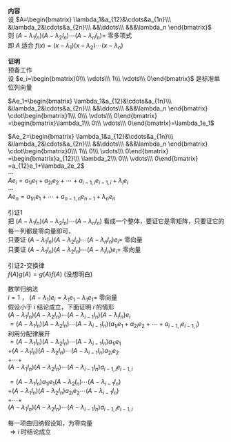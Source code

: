 **内容**  
设 $A=\begin{bmatrix}  
\lambda_1&a_{12}&\cdots&a_{1n}\\\  
&\lambda_2&\cdots&a_{2n}\\\  
&&\ddots\\\  
&&&\lambda_n  
\end{bmatrix}$  
则 $(A-\lambda_1I_n)(A-\lambda_2I_n)\cdots  
(A-\lambda_nI_n)=$ 零多项式  
即 $A$ 适合 $f(x)=(x-\lambda_1)(x-\lambda_2)\cdots  
(x-\lambda_n)$  
  
**证明**  
预备工作  
设 $e_i=\begin{bmatrix}0\\\ \vdots\\\ 1\\\ \vdots\\\ 0\end{bmatrix}$ 是标准单位列向量  
  
 $Ae_1=\begin{bmatrix}  
\lambda_1&a_{12}&\cdots&a_{1n}\\\  
&\lambda_2&\cdots&a_{2n}\\\  
&&\ddots\\\  
&&&\lambda_n  
\end{bmatrix}  
\cdot\begin{bmatrix}1\\\ 0\\\ \vdots\\\ 0\end{bmatrix}  
=\begin{bmatrix}\lambda_1\\\ 0\\\ \vdots\\\ 0\end{bmatrix}=\lambda_1e_1$  
  
 $Ae_2=\begin{bmatrix}  
\lambda_1&a_{12}&\cdots&a_{1n}\\\  
&\lambda_2&\cdots&a_{2n}\\\  
&&\ddots\\\  
&&&\lambda_n  
\end{bmatrix}  
\cdot\begin{bmatrix}0\\\ 1\\\ 0\\\ \vdots\\\ 0\end{bmatrix}  
=\begin{bmatrix}a_{12}\\\ \lambda_2\\\ 0\\\ \vdots\\\ 0\end{bmatrix}  
=a_{12}e_1+\lambda_2e_2$  
 $\cdots$  
 $Ae_i=a_{1i}e_1+a_{2i}e_2+\cdots+a_{i-1,i}e_{i-1,i}+\lambda_ie_i$  
 $\cdots$  
 $Ae_n=a_{1n}e_1+\cdots+a_{n-1,n}e_{n-1}+\lambda_ne_n$  
  
引证1  
把 $(A-\lambda_1I_n)(A-\lambda_2I_n)\cdots(A-\lambda_nI_n)$ 看成一个整体，要证它是零矩阵，只要证它的每一列都是零向量即可，  
只要证 $(A-\lambda_1I_n)(A-\lambda_2I_n)\cdots(A-\lambda_nI_n)e_i=$ 零向量  
只要证 $(A-\lambda_1I_n)(A-\lambda_2I_n)\cdots(A-\lambda_iI_n)e_i=$ 零向量  
  
引证2-交换律  
 $f(A)g(A)=g(A)f(A)$ (没想明白)  
  
数学归纳法  
 $i=1$ ， $(A-\lambda_1)e_i=\lambda_1e_1-\lambda_1e_1=$ 零向量  
假设小于 $i$ 结论成立，下面证明 $i$ 的情形  
 $(A-\lambda_1I_n)(A-\lambda_2I_n)\cdots(A-\lambda_{i-1}I_n)(A-\lambda_iI_n)e_i$  
 $=(A-\lambda_1I_n)(A-\lambda_2I_n)\cdots(A-\lambda_{i-1}I_n)(a_{1i}e_1+a_{2i}e_2+\cdots+a_{i-1,i}e_{i-1,i})$  
利用分配律展开  
 $=(A-\lambda_1I_n)(A-\lambda_2I_n)\cdots(A-\lambda_{i-1}I_n)a_{1i}e_1$  
 $+(A-\lambda_1I_n)(A-\lambda_2I_n)\cdots(A-\lambda_{i-1}I_n)a_{2i}e_2$  
 $+\cdots+$  
 $(A-\lambda_1I_n)(A-\lambda_2I_n)\cdots(A-\lambda_{i-1}I_n)a_{i-1,i}e_{i-1,i}$  
  
 $=(A-\lambda_1I_n)a_{1i}e_1(A-\lambda_2I_n)\cdots(A-\lambda_{i-1}I_n)$  
 $+(A-\lambda_1I_n)(A-\lambda_2I_n)a_{2i}e_2\cdots(A-\lambda_{i-1}I_n)$  
 $+\cdots+$  
 $(A-\lambda_1I_n)(A-\lambda_2I_n)\cdots(A-\lambda_{i-1}I_n)a_{i-1,i}e_{i-1,i}$  
  
每一项由归纳假设知，为零向量  
 $\Rightarrow i$ 时结论成立  
